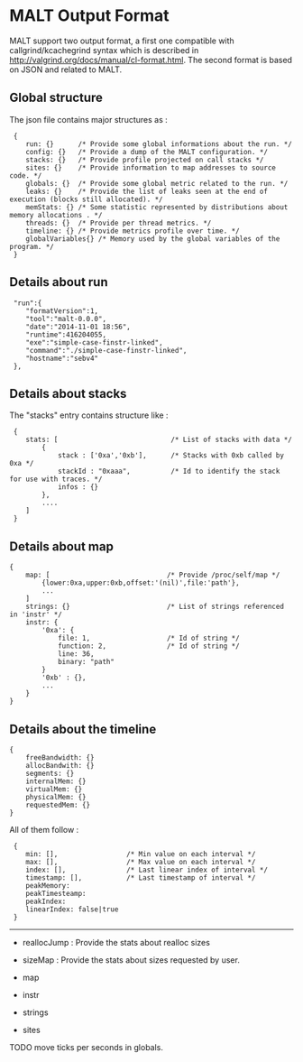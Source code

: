 MALT Output Format
==================

MALT support two output format, a first one compatible with callgrind/kcachegrind syntax
which is described in http://valgrind.org/docs/manual/cl-format.html. The second format
is based on JSON and related to MALT.

Global structure
----------------

The json file contains major structures as :

	 {
		run: {}      /* Provide some global informations about the run. */
		config: {}   /* Provide a dump of the MALT configuration. */
		stacks: {}   /* Provide profile projected on call stacks */
		sites: {}    /* Provide information to map addresses to source code. */
		globals: {}  /* Provide some global metric related to the run. */
		leaks: {}    /* Provide the list of leaks seen at the end of execution (blocks still allocated). */
		memStats: {} /* Some statistic represented by distributions about memory allocations . */
		threads: {}  /* Provide per thread metrics. */
		timeline: {} /* Provide metrics profile over time. */
		globalVariables{} /* Memory used by the global variables of the program. */
	 }
 
Details about run
-----------------

	 "run":{
		"formatVersion":1,
		"tool":"malt-0.0.0",
		"date":"2014-11-01 18:56",
		"runtime":416204055,
		"exe":"simple-case-finstr-linked",
		"command":"./simple-case-finstr-linked",
		"hostname":"sebv4"
	 },



Details about stacks
--------------------

The "stacks" entry contains structure like :

	 {
		stats: [                            /* List of stacks with data */
			{
				stack : ['0xa','0xb'],      /* Stacks with 0xb called by 0xa */
				stackId : "0xaaa",          /* Id to identify the stack for use with traces. */
				infos : {}
			},
			....
		]
	 }

Details about map
-----------------

	{
		map: [                             /* Provide /proc/self/map */
			{lower:0xa,upper:0xb,offset:'(nil)',file:'path'},
			...
		]
		strings: {}                        /* List of strings referenced in 'instr' */
		instr: {
			'0xa': {
				file: 1,                   /* Id of string */
				function: 2,               /* Id of string */
				line: 36,
				binary: "path"
			}
			'0xb' : {},
			...
		}
	}


Details about the timeline
----------------------

	{
		freeBandwidth: {}
		allocBandwith: {}
		segments: {}
		internalMem: {}
		virtualMem: {}
		physicalMem: {}
		requestedMem: {}
	}
 
All of them follow :

	 {
		min: [],                 /* Min value on each interval */
		max: [],                 /* Max value on each interval */
		index: [],               /* Last linear index of interval */
		timestamp: [],           /* Last timestamp of interval */
		peakMemory:
		peakTimesteamp:
		peakIndex:
		linearIndex: false|true
	 }

_______________________________________________________________
 - reallocJump : Provide the stats about realloc sizes
 - sizeMap : Provide the stats about sizes requested by user.
 
 - map
 - instr
 - strings
 - sites
 
TODO move ticks per seconds in globals.
